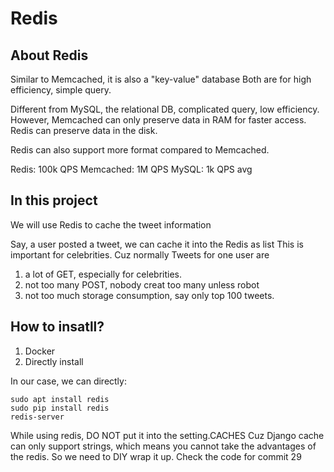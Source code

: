 # Redis

## About Redis
Similar to Memcached, it is also a "key-value" database
Both are for high efficiency, simple query.

Different from MySQL, the relational DB, complicated query, low efficiency. 
However, Memcached can only preserve data in RAM for faster access.
Redis can preserve data in the disk.

Redis can also support more format compared to Memcached.

Redis: 100k QPS
Memcached: 1M QPS
MySQL: 1k QPS avg

## In this project
We will use Redis to cache the tweet information

Say, a user posted a tweet, we can cache it into the Redis as list
This is important for celebrities.
Cuz normally Tweets for one user are 
1. a lot of GET, especially for celebrities.
2. not too many POST, nobody creat too many unless robot
3. not too much storage consumption, say only top 100 tweets.

## How to insatll?

1. Docker
2. Directly install

In our case, we can directly:
```
sudo apt install redis
sudo pip install redis
redis-server
```

While using redis, DO NOT put it into the setting.CACHES
Cuz Django cache can only support strings, 
which means you cannot take the advantages of the redis.
So we need to DIY wrap it up.
Check the code for commit 29